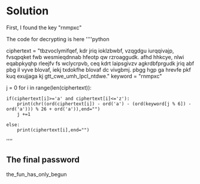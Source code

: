 # Solution
First, I found the key "rnmpxc"

The code for decrypting is here
''''python

ciphertext = "tbzvoclymifqef, kdr jriq ioklzbwbf, vzqgdgu iurqqivajp, fvsqpqket fwb wesmieqdnnab hfeotp qw rzroaggudk. afhd hhkcye, nlwi eqabpkyqhp rleejfv fs wclycrpvb, ceq kdrt laipsgivzv agkrdbfprgudk jriq abf pbg il vyve blovaf, iekj txdokfhe blovaf dc vivgbmj. pbgg hgp ga hrevfe pkf kuq exujjaga kj gtt_cwe_umh_lpcl_ntdwe."
keyword = "rnmpxc"

j = 0
for i in range(len(ciphertext)):

    if(ciphertext[i]>='a' and ciphertext[i]<='z'):
        print(chr((ord(ciphertext[i]) - ord('a') - (ord(keyword[j % 6]) - ord('a'))) % 26 + ord('a')),end="")
        j +=1

    else:
        print(ciphertext[i],end="")
''''

## The final password
the_fun_has_only_begun